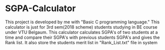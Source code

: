 # SGPA-Calculator
This project is developed by me with "Basic C programming language." This calculator is just for 3rd sem(2018 scheme) students studying in BE course under VTU Belgaum.
This calculator calculates SGPA's of two students at a time and compare their SGPA's with previous students SGPA's and gives the Rank list. 
It also store the students merit list in "Rank_List.txt" file in system
